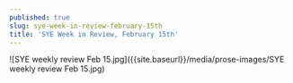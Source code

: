 ```yaml
---
published: true
slug: sye-week-in-review-february-15th
title: 'SYE Week in Review, February 15th'
---
```

![SYE weekly review Feb 15.jpg]({{site.baseurl}}/media/prose-images/SYE weekly review Feb 15.jpg)

